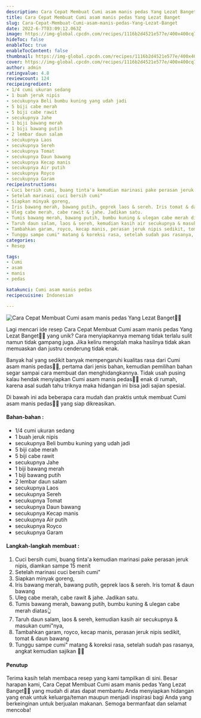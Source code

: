 ```yaml
---
description: Cara Cepat Membuat Cumi asam manis pedas Yang Lezat Banget"
title: Cara Cepat Membuat Cumi asam manis pedas Yang Lezat Banget
slug: Cara-Cepat-Membuat-Cumi-asam-manis-pedas-Yang-Lezat-Banget
date: 2022-6-7T03:09:12.063Z
image: https://img-global.cpcdn.com/recipes/1116b2d4521e577e/400x400cq70/photo.jpg
hideToc: false
enableToc: true
enableTocContent: false
thumbnail: https://img-global.cpcdn.com/recipes/1116b2d4521e577e/400x400cq70/photo.jpg
cover: https://img-global.cpcdn.com/recipes/1116b2d4521e577e/400x400cq70/photo.jpg
author: admin
ratingvalue: 4.8
reviewcount: 124
recipeingredient:
- 1/4 cumi ukuran sedang
- 1 buah jeruk nipis
- secukupnya Beli bumbu kuning yang udah jadi
- 5 biji cabe merah
- 5 biji cabe rawit
- secukupnya Jahe
- 1 biji bawang merah
- 1 biji bawang putih
- 2 lembar daun salam
- secukupnya Laos
- secukupnya Sereh
- secukupnya Tomat
- secukupnya Daun bawang
- secukupnya Kecap manis
- secukupnya Air putih
- secukupnya Royco
- secukupnya Garam
recipeinstructions:
- Cuci bersih cumi, buang tinta'a kemudian marinasi pake perasan jeruk nipis, diamkan sampe 15 menit
- Setelah marinasi cuci bersih cumi"
- Siapkan minyak goreng,
- Iris bawang merah, bawang putih, geprek laos & sereh. Iris tomat & daun bawang
- Uleg cabe merah, cabe rawit & jahe. Jadikan satu.
- Tumis bawang merah, bawang putih, bumbu kuning & ulegan cabe merah diatas👆
- Taruh daun salam, laos & sereh, kemudian kasih air secukupnya & masukan cumi"nya,
- Tambahkan garam, royco, kecap manis, perasan jeruk nipis sedikit, tomat & daun bawang
- Tunggu sampe cumi" matang & koreksi rasa, setelah sudah pas rasanya, angkat kemudian sajikan 🥰😋
categories:
- Resep

tags:
- Cumi
- asam
- manis
- pedas

katakunci: Cumi asam manis pedas
recipecuisine: Indonesian

---
```


![Cara Cepat Membuat Cumi asam manis pedas Yang Lezat Banget👩‍🍳](https://img-global.cpcdn.com/recipes/1116b2d4521e577e/400x400cq70/photo.jpg)

Lagi mencari ide resep Cara Cepat Membuat Cumi asam manis pedas Yang Lezat Banget👩‍🍳 yang unik? Cara menyiapkannya memang tidak terlalu sulit namun tidak gampang juga. Jika keliru mengolah maka hasilnya tidak akan memuaskan dan justru cenderung tidak enak.

Banyak hal yang sedikit banyak mempengaruhi kualitas rasa dari Cumi asam manis pedas👩‍🍳, pertama dari jenis bahan, kemudian pemilihan bahan segar sampai cara membuat dan menghidangkannya. Tidak usah pusing kalau hendak menyiapkan Cumi asam manis pedas👩‍🍳 enak di rumah, karena asal sudah tahu triknya maka hidangan ini bisa jadi sajian spesial.

Di bawah ini ada beberapa cara mudah dan praktis untuk membuat Cumi asam manis pedas👩‍🍳 yang siap dikreasikan.

<!--inarticleads1-->

#### Bahan-bahan :

- 1/4 cumi ukuran sedang
- 1 buah jeruk nipis
- secukupnya Beli bumbu kuning yang udah jadi
- 5 biji cabe merah
- 5 biji cabe rawit
- secukupnya Jahe
- 1 biji bawang merah
- 1 biji bawang putih
- 2 lembar daun salam
- secukupnya Laos
- secukupnya Sereh
- secukupnya Tomat
- secukupnya Daun bawang
- secukupnya Kecap manis
- secukupnya Air putih
- secukupnya Royco
- secukupnya Garam

<!--inarticleads2-->

#### Langkah-langkah membuat :

1. Cuci bersih cumi, buang tinta'a kemudian marinasi pake perasan jeruk nipis, diamkan sampe 15 menit
1. Setelah marinasi cuci bersih cumi"
1. Siapkan minyak goreng,
1. Iris bawang merah, bawang putih, geprek laos & sereh. Iris tomat & daun bawang
1. Uleg cabe merah, cabe rawit & jahe. Jadikan satu.
1. Tumis bawang merah, bawang putih, bumbu kuning & ulegan cabe merah diatas👆
1. Taruh daun salam, laos & sereh, kemudian kasih air secukupnya & masukan cumi"nya,
1. Tambahkan garam, royco, kecap manis, perasan jeruk nipis sedikit, tomat & daun bawang
1. Tunggu sampe cumi" matang & koreksi rasa, setelah sudah pas rasanya, angkat kemudian sajikan 🥰😋

#### Penutup

Terima kasih telah membaca resep yang kami tampilkan di sini. Besar harapan kami, Cara Cepat Membuat Cumi asam manis pedas Yang Lezat Banget👩‍🍳 yang mudah di atas dapat membantu Anda menyiapkan hidangan yang enak untuk keluarga/teman maupun menjadi inspirasi bagi Anda yang berkeinginan untuk berjualan makanan. Semoga bermanfaat dan selamat mencoba!